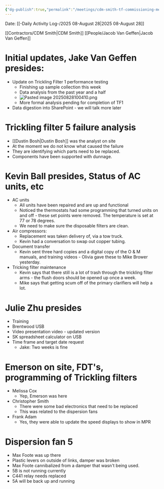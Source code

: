 ```yaml
---
{"dg-publish":true,"permalink":"/meetings/cdm-smith-tf-commissioning-meeting-28-aug-2025/","noteIcon":"","created":"2025-08-28T10:01:12.898-05:00"}
---
```


Date: [[-Daily Activity Log-/2025 08-August 28\|2025 08-August 28]]

[[Contractors/CDM Smith\|CDM Smith]]
[[People/Jacob Van Geffen\|Jacob Van Geffen]]

# Initial updates, Jake Van Geffen presides:
- Update on Trickling Filter 1 performance testing
	- Finishing up sample collection this week
	- Data analysis from the past year and a half
	- ![Pasted image 20250828100410.png](/img/user/Pasted%20image%2020250828100410.png)
	- More formal analysis pending for completion of TF1
- Data digestion into SharePoint - we will talk more later

# Trickling filter 5 failure analysis
- [[Dustin Bosh\|Dustin Bosh]] was the analyst on site
- At the moment we do not know what caused the failure
- They are identifying which parts need to be replaced.
- Components have been supported with dunnage.

# Kevin Ball presides, Status of AC units, etc
- AC units
	- All units have been repaired and are up and functional
	- Noticed the thermostats had some programming that turned units on and off - these set points were removed. The temperature is set at 77 or 78 degrees.
	- We need to make sure the disposable filters are clean.
- Air compressors: 
	- Replacement was taken delivery of, via a tow truck.
	- Kevin had a conversation to swap out copper tubing.
- Document transfer
	- Kevin sent three hard copies and a digital copy of the O & M manuals, and training videos - Olivia gave these to Mike Brower yesterday.
- Tricking filter maintenance
	- Kevin says that there still is a lot of trash through the trickling filter arms - the flush doors should be opened up once a week.
	- Mike says that getting scum off of the primary clarifiers will help a lot.

# Julie Zhu presides
- Training
- Brentwood USB
- Video presentation video - updated version
- SK spreadsheet calculator on USB
- Time frame and target date request
	- Jake: Two weeks is fine

# Emerson on site, FDT's, programming of Trickling filters
- Melissa Cox
	- Yep, Emerson was here 
- Christopher Smith
	- There were some bad electronics that need to be replaced
	- This was related to the dispersion fans
- Frank Adam
	- Yes, they were able to update the speed displays to show in MPR

# Dispersion fan 5
- Max Foote was up there
- Plastic levers on outside of links, damper was broken
- Max Foote cannibalized from a damper that wasn't being used.
- 5B is not running currently
- C441 relay needs replaced 
- 5A will be back up and running